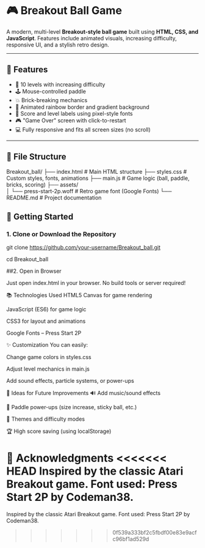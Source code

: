 # 🎮 Breakout Ball Game

A modern, multi-level **Breakout-style ball game** built using **HTML, CSS, and JavaScript**. Features include animated visuals, increasing difficulty, responsive UI, and a stylish retro design.

---

## 🌟 Features

- 🧱 10 levels with increasing difficulty
- 🕹️ Mouse-controlled paddle
- 💥 Brick-breaking mechanics
- 🌈 Animated rainbow border and gradient background
- 🧾 Score and level labels using pixel-style fonts
- 🎮 "Game Over" screen with click-to-restart
- 💻 Fully responsive and fits all screen sizes (no scroll)

---

## 📁 File Structure

Breakout_ball/ 
├── index.html # Main HTML structure 
├── styles.css # Custom styles, fonts, animations 
├── main.js # Game logic (ball, paddle, bricks, scoring) 
├── assets/  
│ └── press-start-2p.woff # Retro game font (Google Fonts) 
└── README.md # Project documentation 


## 🚀 Getting Started

### 1. Clone or Download the Repository

git clone https://github.com/your-username/Breakout_ball.git 

cd Breakout_ball 

##2. Open in Browser

Just open index.html in your browser. No build tools or server required! 



📚 Technologies Used 
HTML5 Canvas for game rendering 

JavaScript (ES6) for game logic 

CSS3 for layout and animations 
 
Google Fonts – Press Start 2P 

✨ Customization
You can easily: 

Change game colors in styles.css 

Adjust level mechanics in main.js 

Add sound effects, particle systems, or power-ups 

🧠 Ideas for Future Improvements 
🔊 Add music/sound effects 

🧲 Paddle power-ups (size increase, sticky ball, etc.) 

🎨 Themes and difficulty modes 

🏆 High score saving (using localStorage) 

🙌 Acknowledgments 
<<<<<<< HEAD 
Inspired by the classic Atari Breakout game. Font used: Press Start 2P by Codeman38. 
======= 
Inspired by the classic Atari Breakout game. Font used: Press Start 2P by Codeman38. 
>>>>>>> 0f539a333bf2c5fbdf00e83e9acfc96bf1ad529d 
